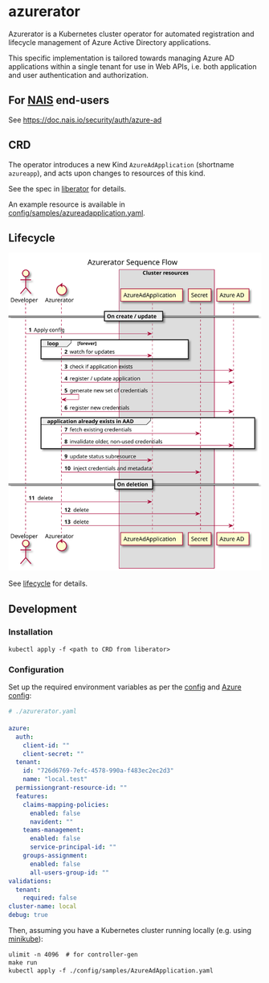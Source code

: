 # azurerator

Azurerator is a Kubernetes cluster operator for automated registration and lifecycle management of Azure Active Directory applications.

This specific implementation is tailored towards managing Azure AD applications within a single tenant for use in Web APIs,
i.e. both application and user authentication and authorization.

## For [NAIS](https://nais.io) end-users

See <https://doc.nais.io/security/auth/azure-ad>

## CRD

The operator introduces a new Kind `AzureAdApplication` (shortname `azureapp`), and acts upon changes to resources of this kind.

See the spec in [liberator](https://github.com/nais/liberator/blob/main/config/crd/bases/nais.io_azureadapplications.yaml) for details.

An example resource is available in [config/samples/azureadapplication.yaml](./config/samples/azureadapplication.yaml).

## Lifecycle

![overview][overview]

See [lifecycle](./docs/lifecycle.md) for details.

[overview]: ./docs/sequence.svg "Sequence diagram"

## Development

### Installation

```shell script
kubectl apply -f <path to CRD from liberator>
```

### Configuration

Set up the required environment variables as per the [config](./pkg/config/config.go) 
and [Azure config](./pkg/azure/config/config.go):

```yaml
# ./azurerator.yaml

azure:
  auth:
    client-id: ""
    client-secret: ""
  tenant:
    id: "726d6769-7efc-4578-990a-f483ec2ec2d3"
    name: "local.test"
  permissiongrant-resource-id: ""
  features:
    claims-mapping-policies:
      enabled: false
      navident: ""
    teams-management:
      enabled: false
      service-principal-id: ""
    groups-assignment:
      enabled: false
      all-users-group-id: ""
validations:
  tenant:
    required: false
cluster-name: local
debug: true
```

Then, assuming you have a Kubernetes cluster running locally (e.g. using [minikube](https://github.com/kubernetes/minikube)):

```shell script
ulimit -n 4096  # for controller-gen
make run
kubectl apply -f ./config/samples/AzureAdApplication.yaml
```
